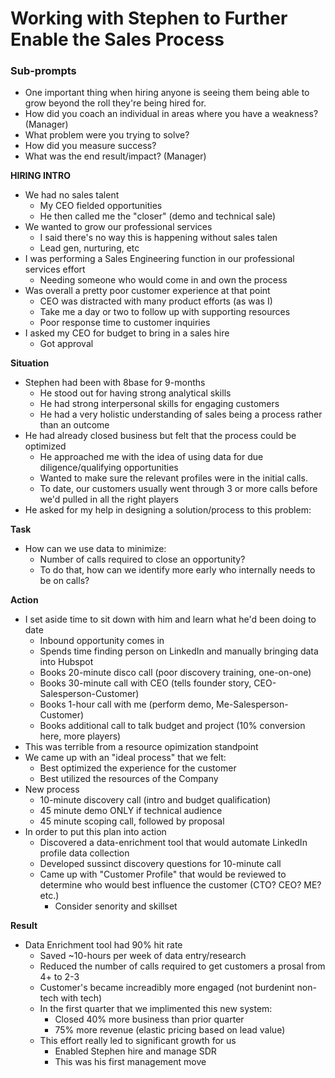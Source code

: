 
# Working with Stephen to Further Enable the Sales Process

### Sub-prompts
- One important thing when hiring anyone is seeing them being able to grow beyond the roll they're being hired for.
- How did you coach an individual in areas where you have a weakness? (Manager)
-  What problem were you trying to solve?
- How did you measure success?
- What was the end result/impact? (Manager)

**HIRING INTRO**
- We had no sales talent
	- My CEO fielded opportunities
	- He then called me the "closer" (demo and technical sale)
- We wanted to grow our professional services
	- I said there's no way this is happening without sales talen
	- Lead gen, nurturing, etc
- I was performing a Sales Engineering function in our professional services effort
	- Needing someone who would come in and own the process
- Was overall a pretty poor customer experience at that point
	- CEO was distracted with many product efforts (as was I)
	- Take me a day or two to follow up with supporting resources
	- Poor response time to customer inquiries
- I asked my CEO for budget to bring in a sales hire
	- Got approval

**Situation**
-   Stephen had been with 8base for 9-months 
	- He stood out for having strong analytical skills
	- He had strong interpersonal skills for engaging customers
	- He had a very holistic understanding of sales being a process rather than an outcome  
- He had already closed business but felt that the process could be optimized
	- He approached me with the idea of using data for due diligence/qualifying opportunities 
	- Wanted to make sure the relevant profiles were in the initial calls. 
	- To date, our customers usually went through 3 or more calls before we'd pulled in all the right players
- He asked for my help in designing a solution/process to this problem:

**Task**
- How can we use data to minimize:
	- Number of calls required to close an opportunity?
	- To do that, how can we identify more early who internally needs to be on calls?

**Action**
- I set aside time to sit down with him and learn what he'd been doing to date
	- Inbound opportunity comes in
	- Spends time finding person on LinkedIn and manually bringing data into Hubspot
	- Books 20-minute disco call (poor discovery training, one-on-one)
	- Books 30-minute call with CEO (tells founder story, CEO-Salesperson-Customer)
	- Books 1-hour call with me (perform demo, Me-Salesperson-Customer)
	- Books additional call to talk budget and project (10% conversion here, more players)
- This was terrible from a resource opimization standpoint
- We came up with an "ideal process" that we felt: 
	- Best optimized the experience for the customer
	- Best utilized the resources of the Company
- New process
	- 10-minute discovery call (intro and budget qualification)
	- 45 minute demo ONLY if technical audience
	- 45 minute scoping call, followed by proposal
- In order to put this plan into action
	- Discovered a data-enrichment tool that would automate LinkedIn profile data collection
	- Developed sussinct discovery questions for 10-minute call
	- Came up with "Customer Profile" that would be reviewed to determine who would best influence the customer (CTO? CEO? ME? etc.)
		- Consider senority and skillset

**Result**
- Data Enrichment tool had 90% hit rate
	- Saved ~10-hours per week of data entry/research
	- Reduced the number of calls required to get customers a prosal from 4+ to 2-3
	- Customer's became increadibly more engaged (not burdenint non-tech with tech)
	- In the first quarter that we implimented this new system:
		- Closed 40% more business than prior quarter
		- 75% more revenue (elastic pricing based on lead value)
	- This effort really led to significant growth for us
		- Enabled Stephen hire and manage SDR 
		- This was his first management move
